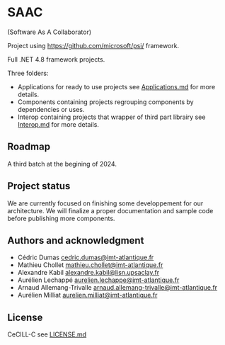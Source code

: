# SAAC
(Software As A Collaborator)

Project using https://github.com/microsoft/psi/ framework.

Full .NET 4.8 framework projects.

Three folders:
- Applications for ready to use projects see [Applications.md](Applications/Applications.md) for more details.
- Components containing projects regrouping components by dependencies or uses.
- Interop containing projects that wrapper of third part librairy see [Interop.md](Interop/Interop.md) for more details.


## Roadmap
A third batch at the begining of 2024.

## Project status
We are currently focused on finishing some developpement for our architecture. We will finalize a proper documentation and sample code before publishing more components.

## Authors and acknowledgment
- Cédric Dumas cedric.dumas@imt-atlantique.fr
- Mathieu Chollet mathieu.chollet@imt-atlantique.fr
- Alexandre Kabil alexandre.kabil@lisn.upsaclay.fr
- Aurélien Lechappé aurelien.lechappe@imt-atlantique.fr
- Arnaud Allemang-Trivalle arnaud.allemang-trivalle@imt-atlantique.fr
- Aurélien Milliat aurelien.milliat@imt-atlantique.fr

## License
CeCILL-C see [LICENSE.md](LICENSE.md)

